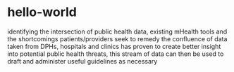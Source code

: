 # hello-world
identifying the intersection of public health data, existing mHealth tools and the shortcomings patients/providers seek to remedy
the confluence of data taken from DPHs, hospitals and clinics has proven to create better insight into potential public health threats, this stream of data can then be used to draft and administer useful guidelines as necessary
